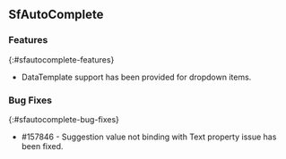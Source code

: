 ## SfAutoComplete

### Features
{:#sfautocomplete-features}

*  DataTemplate support has been provided for dropdown items.

### Bug Fixes
{:#sfautocomplete-bug-fixes}

* \#157846 - Suggestion value not binding with Text property issue has been fixed.

